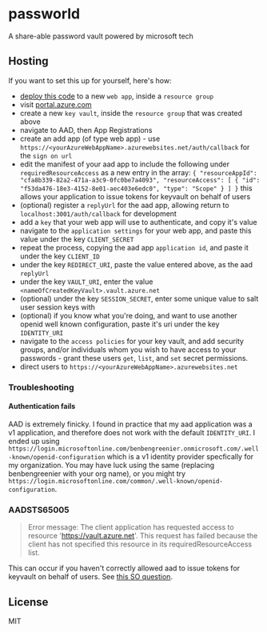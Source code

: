 # passworld

A share-able password vault powered by microsoft tech

## Hosting

If you want to set this up for yourself, here's how:

+ [deploy this code](https://deploy.azure.com) to a new `web app`, inside a `resource group`
+ visit [portal.azure.com](https://portal.azure.com)
+ create a new `key vault`, inside the `resource group` that was created above
+ navigate to AAD, then App Registrations
+ create an add app (of type web app) - use `https://<yourAzureWebAppName>.azurewebsites.net/auth/callback` for the `sign on url`
+ edit the manifest of your aad app to include the following under `requiredResourceAccess` as a new entry in the array: ```{
      "resourceAppId": "cfa8b339-82a2-471a-a3c9-0fc0be7a4093",
      "resourceAccess": [
        {
          "id": "f53da476-18e3-4152-8e01-aec403e6edc0",
          "type": "Scope"
        }
      ]
    }``` this allows your application to issue tokens for keyvault on behalf of users
+ (optional) register a `replyUrl` for the aad app, allowing return to `localhost:3001/auth/callback` for development
+ add a `key` that your web app will use to authenticate, and copy it's value
+ navigate to the `application settings` for your web app, and paste this value under the key `CLIENT_SECRET`
+ repeat the process, copying the aad app `application id`, and paste it under the key `CLIENT_ID`
+ under the key `REDIRECT_URI`, paste the value entered above, as the aad `replyUrl`
+ under the key `VAULT_URI`, enter the value `<nameOfCreatedKeyVault>.vault.azure.net`
+ (optional) under the key `SESSION_SECRET`, enter some unique value to salt user session keys with
+ (optional) if you know what you're doing, and want to use another openid well known configuration, paste it's uri under the key `IDENTITY_URI`
+ navigate to the `access policies` for your key vault, and add security groups, and/or individuals whom you wish to have access to your passwords -
grant these users `get`, `list`, and `set` secret permissions.
+ direct users to `https://<yourAzureWebAppName>.azurewebsites.net`

### Troubleshooting

#### Authentication fails

AAD is extremely finicky. I found in practice that my aad application was a v1 application, and therefore does not work
with the default `IDENTITY_URI`. I ended up using `https://login.microsoftonline.com/benbengreenier.onmicrosoft.com/.well-known/openid-configuration`
which is a v1 identity provider specfically for my organization. You may have luck using the same (replacing benbengreenier with your org name),
or you might try `https://login.microsoftonline.com/common/.well-known/openid-configuration`.

### AADSTS65005

> Error message: The client application has requested access to resource 'https://vault.azure.net'.
This request has failed because the client has not specified this resource in its requiredResourceAccess list.

This can occur if you haven't correctly allowed aad to issue tokens for keyvault on behalf of users.
See [this SO question](http://stackoverflow.com/questions/30096576/using-adal-for-accessing-the-azure-keyvault-on-behalf-of-a-user/41603433#41603433).

## License

MIT